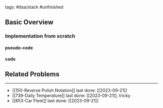 tags: #dsa/stack #unfinished 
## Basic Overview

### Implementation from scratch
#### pseudo-code

#### code

## Related Problems
---
- [[150-Reverse Polish Notation]] last done: [[2023-09-21]]
- [[739-Daily Temperature]] last done: [[2023-09-21]], tricky
- [[853-Car Fleet]] last done: [[2023-09-21]]